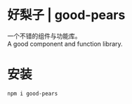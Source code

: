 # 好梨子 | good-pears
 一个不错的组件与功能库。  
 A good component and function library.
 

 # 安装
 ```
 npm i good-pears
 ```